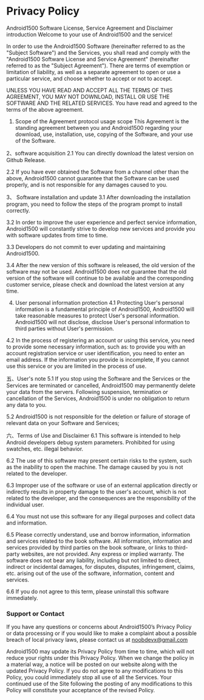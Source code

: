 # Privacy Policy

Android1500 Software License, Service Agreement and Disclaimer
introduction
Welcome to your use of Android1500 and the service!

In order to use the Android1500 Software (hereinafter referred to as the "Subject Software") and the Services, you shall read and comply with the "Android1500 Software License and Service Agreement" (hereinafter referred to as the "Subject Agreement"). There are terms of exemption or limitation of liability, as well as a separate agreement to open or use a particular service, and choose whether to accept or not to accept.

UNLESS YOU HAVE READ AND ACCEPT ALL THE TERMS OF THIS AGREEMENT, YOU MAY NOT DOWNLOAD, INSTALL OR USE THE SOFTWARE AND THE RELATED SERVICES. You have read and agreed to the terms of the above agreement.

1. Scope of the Agreement
protocol usage scope
This Agreement is the standing agreement between you and Android1500 regarding your download, use, installation, use, copying of the Software, and your use of the Software.

2、software acquisition
2.1 You can directly download the latest version on Github Release.

2.2 If you have ever obtained the Software from a channel other than the above, Android1500 cannot guarantee that the Software can be used properly, and is not responsible for any damages caused to you.

3、 Software installation and update
3.1 After downloading the installation program, you need to follow the steps of the program prompt to install correctly.

3.2 In order to improve the user experience and perfect service information, Android1500 will constantly strive to develop new services and provide you with software updates from time to time.

3.3 Developers do not commit to ever updating and maintaining Android1500.

3.4 After the new version of this software is released, the old version of the software may not be used. Android1500 does not guarantee that the old version of the software will continue to be available and the corresponding customer service, please check and download the latest version at any time.

4. User personal information protection
4.1 Protecting User's personal information is a fundamental principle of Android1500, Android1500 will take reasonable measures to protect User's personal information. Android1500 will not disclose, disclose User's personal information to third parties without User's permission.

4.2 In the process of registering an account or using this service, you need to provide some necessary information, such as: to provide you with an account registration service or user identification, you need to enter an email address. If the information you provide is incomplete, If you cannot use this service or you are limited in the process of use.

五、User's note
5.1 If you stop using the Software and the Services or the Services are terminated or cancelled, Android1500 may permanently delete your data from the servers. Following suspension, termination or cancellation of the Services, Android1500 is under no obligation to return any data to you.

5.2 Android1500 is not responsible for the deletion or failure of storage of relevant data on your Software and Services;

六、Terms of Use and Disclaimer
6.1 This software is intended to help Android developers debug system parameters. Prohibited for using swatches, etc. illegal behavior.

6.2 The use of this software may present certain risks to the system, such as the inability to open the machine. The damage caused by you is not related to the developer.

6.3 Improper use of the software or use of an external application directly or indirectly results in property damage to the user's account, which is not related to the developer, and the consequences are the responsibility of the individual user.

6.4 You must not use this software for any illegal purposes and collect data and information.

6.5 Please correctly understand, use and borrow information, information and services related to the book software. All information, information and services provided by third parties on the book software, or links to third-party websites, are not provided. Any express or implied warranty. The software does not bear any liability, including but not limited to direct, indirect or incidental damages, for disputes, disputes, infringement, claims, etc. arising out of the use of the software, information, content and services.

6.6 If you do not agree to this term, please uninstall this software immediately.

### Support or Contact

If you have any questions or concerns about Android1500’s Privacy Policy or data processing or if you would like to make a complaint about a possible breach of local privacy laws, please contact us at noobdevx@gmail.com

Android1500 may update its Privacy Policy from time to time, which will not reduce your rights under this Privacy Policy. When we change the policy in a material way, a notice will be posted on our website along with the updated Privacy Policy. If you do not agree to any modifications to this Policy, you could immediately stop all use of all the Services. Your continued use of the Site following the posting of any modifications to this Policy will constitute your acceptance of the revised Policy.
